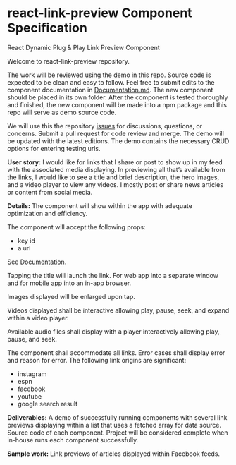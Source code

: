 # react-link-preview Component Specification
React Dynamic Plug &amp; Play Link Preview Component

Welcome to react-link-preview repository.

The work will be reviewed using the demo in this repo. Source code is expected to be clean and easy to follow. Feel free to submit edits to the component documentation in  [Documentation.md](https://github.com/housesports/react-link-preview/blob/main/DOCUMENTATION.md). The new component should be placed in its own folder. After the component is tested thoroughly and finished, the new component will be made into a npm package and this repo will serve as demo source code.

We will use this the repository [issues](https://github.com/housesports/react-link-preview/issues/new) for discussions, questions, or concerns. Submit a pull request for code review and merge. The demo will be updated with the latest editions. The demo contains the necessary CRUD options for entering testing urls. 

**User story:**
I would like for links that I share or post to show up in my feed with the associated media displaying. In previewing all that’s available from the links, I would like to see a title and brief description, the hero images, and a video player to view any videos. I mostly post or share news articles or content from social media. 

**Details:**
The component will show within the app with adequate optimization and efficiency.

The component will accept the following props: 
- key id
- a url

See [Documentation](https://github.com/housesports/react-link-preview/blob/main/DOCUMENTATION.md). 

Tapping the title will launch the link. For web app into a separate window and for mobile app into an in-app browser.

Images displayed will be enlarged upon tap. 

Videos displayed shall be interactive allowing play, pause, seek, and expand within a video player. 

Available audio files shall display with a player interactively allowing play, pause, and seek. 

The component shall accommodate all links. Error cases shall display error and reason for error. The following link origins are significant:
- instagram
- espn
- facebook
- youtube
- google search result


**Deliverables:**
A demo of successfully running components with several link previews displaying within a list that uses a fetched array for data source. Source code of each component.
Project will be considered complete when in-house runs each component successfully. 

**Sample work:**
Link previews of articles displayed within Facebook feeds.
